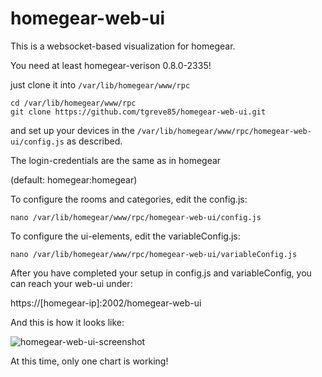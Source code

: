 # homegear-web-ui


This is a websocket-based visualization for homegear.

You need at least homegear-verison 0.8.0-2335! 

just clone it into `/var/lib/homegear/www/rpc`
```
cd /var/lib/homegear/www/rpc
git clone https://github.com/tgreve85/homegear-web-ui.git
```

and set up your devices in the `/var/lib/homegear/www/rpc/homegear-web-ui/config.js` as described.


The login-credentials are the same as in homegear

(default: homegear:homegear)


To configure the rooms and categories, edit the config.js:
```
nano /var/lib/homegear/www/rpc/homegear-web-ui/config.js
```

To configure the ui-elements, edit the variableConfig.js:
```
nano /var/lib/homegear/www/rpc/homegear-web-ui/variableConfig.js
```


After you have completed your setup in config.js and variableConfig, you can reach your web-ui under:

https://[homegear-ip]:2002/homegear-web-ui

And this is how it looks like:

![homegear-web-ui-screenshot](https://forum.homegear.eu/uploads/default/optimized/1X/353c82ae7584557d6c137446801561ae34f52eb3_1_549x499.PNG)


At this time, only one chart is working!
